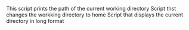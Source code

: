 This script prints the path of the current working directory
Script thst changes the workking directory to home
Script that displays the current directory in long format
